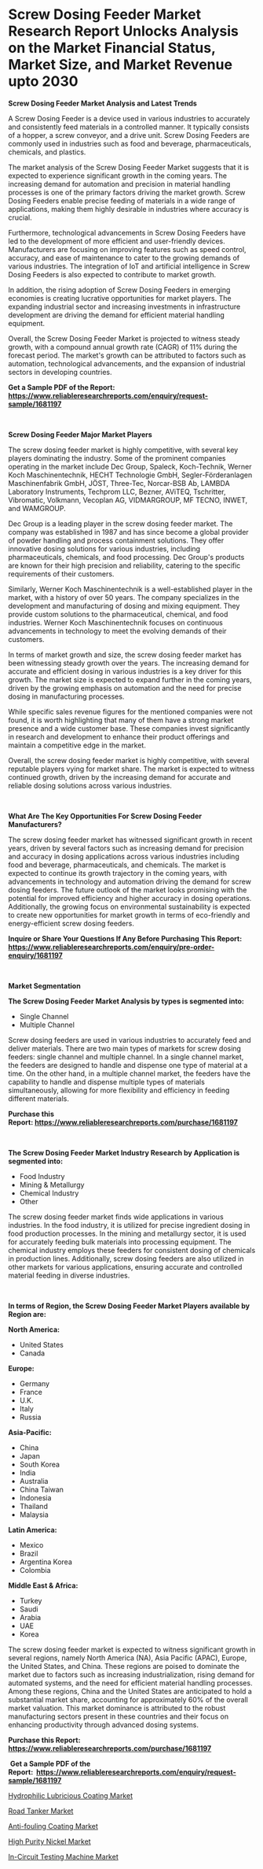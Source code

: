 <p><h1>Screw Dosing Feeder Market Research Report Unlocks Analysis on the Market Financial Status, Market Size, and Market Revenue upto 2030</h1></p><p><strong>Screw Dosing Feeder Market Analysis and Latest Trends</strong></p>
<p><p>A Screw Dosing Feeder is a device used in various industries to accurately and consistently feed materials in a controlled manner. It typically consists of a hopper, a screw conveyor, and a drive unit. Screw Dosing Feeders are commonly used in industries such as food and beverage, pharmaceuticals, chemicals, and plastics.</p><p>The market analysis of the Screw Dosing Feeder Market suggests that it is expected to experience significant growth in the coming years. The increasing demand for automation and precision in material handling processes is one of the primary factors driving the market growth. Screw Dosing Feeders enable precise feeding of materials in a wide range of applications, making them highly desirable in industries where accuracy is crucial.</p><p>Furthermore, technological advancements in Screw Dosing Feeders have led to the development of more efficient and user-friendly devices. Manufacturers are focusing on improving features such as speed control, accuracy, and ease of maintenance to cater to the growing demands of various industries. The integration of IoT and artificial intelligence in Screw Dosing Feeders is also expected to contribute to market growth.</p><p>In addition, the rising adoption of Screw Dosing Feeders in emerging economies is creating lucrative opportunities for market players. The expanding industrial sector and increasing investments in infrastructure development are driving the demand for efficient material handling equipment.</p><p>Overall, the Screw Dosing Feeder Market is projected to witness steady growth, with a compound annual growth rate (CAGR) of 11% during the forecast period. The market's growth can be attributed to factors such as automation, technological advancements, and the expansion of industrial sectors in developing countries.</p></p>
<p><strong>Get a Sample PDF of the Report:&nbsp; <a href="https://www.reliableresearchreports.com/enquiry/request-sample/1681197">https://www.reliableresearchreports.com/enquiry/request-sample/1681197</a></strong></p>
<p>&nbsp;</p>
<p><strong>Screw Dosing Feeder Major Market Players</strong></p>
<p><p>The screw dosing feeder market is highly competitive, with several key players dominating the industry. Some of the prominent companies operating in the market include Dec Group, Spaleck, Koch-Technik, Werner Koch Maschinentechnik, HECHT Technologie GmbH, Segler-Förderanlagen Maschinenfabrik GmbH, JÖST, Three-Tec, Norcar-BSB Ab, LAMBDA Laboratory Instruments, Techprom LLC, Bezner, AViTEQ, Tschritter, Vibromatic, Volkmann, Vecoplan AG, VIDMARGROUP, MF TECNO, INWET, and WAMGROUP.</p><p>Dec Group is a leading player in the screw dosing feeder market. The company was established in 1987 and has since become a global provider of powder handling and process containment solutions. They offer innovative dosing solutions for various industries, including pharmaceuticals, chemicals, and food processing. Dec Group's products are known for their high precision and reliability, catering to the specific requirements of their customers.</p><p>Similarly, Werner Koch Maschinentechnik is a well-established player in the market, with a history of over 50 years. The company specializes in the development and manufacturing of dosing and mixing equipment. They provide custom solutions to the pharmaceutical, chemical, and food industries. Werner Koch Maschinentechnik focuses on continuous advancements in technology to meet the evolving demands of their customers.</p><p>In terms of market growth and size, the screw dosing feeder market has been witnessing steady growth over the years. The increasing demand for accurate and efficient dosing in various industries is a key driver for this growth. The market size is expected to expand further in the coming years, driven by the growing emphasis on automation and the need for precise dosing in manufacturing processes.</p><p>While specific sales revenue figures for the mentioned companies were not found, it is worth highlighting that many of them have a strong market presence and a wide customer base. These companies invest significantly in research and development to enhance their product offerings and maintain a competitive edge in the market.</p><p>Overall, the screw dosing feeder market is highly competitive, with several reputable players vying for market share. The market is expected to witness continued growth, driven by the increasing demand for accurate and reliable dosing solutions across various industries.</p></p>
<p>&nbsp;</p>
<p><strong>What Are The Key Opportunities For Screw Dosing Feeder Manufacturers?</strong></p>
<p><p>The screw dosing feeder market has witnessed significant growth in recent years, driven by several factors such as increasing demand for precision and accuracy in dosing applications across various industries including food and beverage, pharmaceuticals, and chemicals. The market is expected to continue its growth trajectory in the coming years, with advancements in technology and automation driving the demand for screw dosing feeders. The future outlook of the market looks promising with the potential for improved efficiency and higher accuracy in dosing operations. Additionally, the growing focus on environmental sustainability is expected to create new opportunities for market growth in terms of eco-friendly and energy-efficient screw dosing feeders.</p></p>
<p><strong>Inquire or Share Your Questions If Any Before Purchasing This Report: <a href="https://www.reliableresearchreports.com/enquiry/pre-order-enquiry/1681197">https://www.reliableresearchreports.com/enquiry/pre-order-enquiry/1681197</a></strong></p>
<p>&nbsp;</p>
<p><strong>Market Segmentation</strong></p>
<p><strong>The Screw Dosing Feeder Market Analysis by types is segmented into:</strong></p>
<p><ul><li>Single Channel</li><li>Multiple Channel</li></ul></p>
<p><p>Screw dosing feeders are used in various industries to accurately feed and deliver materials. There are two main types of markets for screw dosing feeders: single channel and multiple channel. In a single channel market, the feeders are designed to handle and dispense one type of material at a time. On the other hand, in a multiple channel market, the feeders have the capability to handle and dispense multiple types of materials simultaneously, allowing for more flexibility and efficiency in feeding different materials.</p></p>
<p><strong>Purchase this Report:&nbsp;<a href="https://www.reliableresearchreports.com/purchase/1681197">https://www.reliableresearchreports.com/purchase/1681197</a></strong></p>
<p>&nbsp;</p>
<p><strong>The Screw Dosing Feeder Market Industry Research by Application is segmented into:</strong></p>
<p><ul><li>Food Industry</li><li>Mining & Metallurgy</li><li>Chemical Industry</li><li>Other</li></ul></p>
<p><p>The screw dosing feeder market finds wide applications in various industries. In the food industry, it is utilized for precise ingredient dosing in food production processes. In the mining and metallurgy sector, it is used for accurately feeding bulk materials into processing equipment. The chemical industry employs these feeders for consistent dosing of chemicals in production lines. Additionally, screw dosing feeders are also utilized in other markets for various applications, ensuring accurate and controlled material feeding in diverse industries.</p></p>
<p>&nbsp;</p>
<p><strong>In terms of Region, the Screw Dosing Feeder Market Players available by Region are:</strong></p>
<p>
    <p> <strong> North America: </strong>
        <ul>
            <li>United States</li>
            <li>Canada</li>
        </ul>
        </p> 
    <p> <strong> Europe: </strong>
        <ul>
            <li>Germany</li>
            <li>France</li>
            <li>U.K.</li>
            <li>Italy</li>
            <li>Russia</li>
        </ul>
        </p> 
    <p> <strong> Asia-Pacific: </strong>
        <ul>
            <li>China</li>
            <li>Japan</li>
            <li>South Korea</li>
            <li>India</li>
            <li>Australia</li>
            <li>China Taiwan</li>
            <li>Indonesia</li>
            <li>Thailand</li>
            <li>Malaysia</li>
        </ul>
        </p> 
    <p> <strong> Latin America: </strong>
        <ul>
            <li>Mexico</li>
            <li>Brazil</li>
            <li>Argentina Korea</li>
            <li>Colombia</li>
        </ul>
        </p> 
    <p> <strong> Middle East & Africa: </strong>
        <ul>
            <li>Turkey</li>
            <li>Saudi</li>
            <li>Arabia</li>
            <li>UAE</li>
            <li>Korea</li>
        </ul>
    </p>
    </p>
<p><p>The screw dosing feeder market is expected to witness significant growth in several regions, namely North America (NA), Asia Pacific (APAC), Europe, the United States, and China. These regions are poised to dominate the market due to factors such as increasing industrialization, rising demand for automated systems, and the need for efficient material handling processes. Among these regions, China and the United States are anticipated to hold a substantial market share, accounting for approximately 60% of the overall market valuation. This market dominance is attributed to the robust manufacturing sectors present in these countries and their focus on enhancing productivity through advanced dosing systems.</p></p>
<p><strong>Purchase this Report: <a href="https://www.reliableresearchreports.com/purchase/1681197">https://www.reliableresearchreports.com/purchase/1681197</a></strong></p>
<p>&nbsp;<strong>Get a Sample PDF of the Report:&nbsp;&nbsp;<a href="https://www.reliableresearchreports.com/enquiry/request-sample/1681197">https://www.reliableresearchreports.com/enquiry/request-sample/1681197</a></strong></p>
<p><strong></strong></p>
<p><p><a href="https://github.com/zebdakicsin/Market-Research-Report-List-1/blob/main/hydrophilic-lubricious-coating-market.md">Hydrophilic Lubricious Coating Market</a></p><p><a href="https://medium.com/@malliefeest1955/road-tanker-market-insight-market-trends-growth-forecasted-from-2023-to-2030-20f045186836">Road Tanker Market</a></p><p><a href="https://github.com/Krish2023na/Market-Research-Report-List-1/blob/main/anti-fouling-coating-market.md">Anti-fouling Coating Market</a></p><p><a href="https://medium.com/@lloydgrimes52/high-purity-nickel-market-opportunities-and-strategies-forecast-for-period-from-2023-2030-0e03c8fe95f0">High Purity Nickel Market</a></p><p><a href="https://www.linkedin.com/pulse/in-circuit-testing-machine-market-size-growth-forecast-from/">In-Circuit Testing Machine Market</a></p></p>